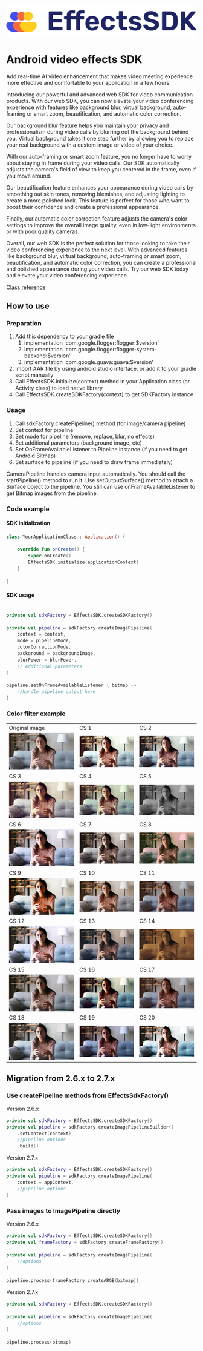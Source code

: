 ![Effects SDK logo](assets/Logo.png "a title")

# Android video effects SDK

Add real-time AI video enhancement that makes video meeting experience more effective and comfortable to your application in a few hours.

Introducing our powerful and advanced web SDK for video communication products. With our web SDK, you can now elevate your video
conferencing experience with features like background blur, virtual background, auto-framing or smart zoom, beautification, and automatic
color correction.

Our background blur feature helps you maintain your privacy and professionalism during video calls by blurring out the background behind
you. Virtual background takes it one step further by allowing you to replace your real background with a custom image or video of your
choice.

With our auto-framing or smart zoom feature, you no longer have to worry about staying in frame during your video calls. Our SDK
automatically adjusts the camera's field of view to keep you centered in the frame, even if you move around.

Our beautification feature enhances your appearance during video calls by smoothing out skin tones, removing blemishes, and adjusting
lighting to create a more polished look. This feature is perfect for those who want to boost their confidence and create a professional
appearance.

Finally, our automatic color correction feature adjusts the camera's color settings to improve the overall image quality, even in low-light
environments or with poor quality cameras.

Overall, our web SDK is the perfect solution for those looking to take their video conferencing experience to the next level. With advanced
features like background blur, virtual background, auto-framing or smart zoom, beautification, and automatic color correction, you can
create a professional and polished appearance during your video calls. Try our web SDK today and elevate your video conferencing experience.

[Class reference](index.md)

## How to use

### Preparation

1. Add this dependency to your gradle file
    1. implementation 'com.google.flogger:flogger:$version'
    2. implementation 'com.google.flogger:flogger-system-backend:$version'
    3. implementation 'com.google.guava:guava:$version'
2. Import AAR file by using android studio interface, or add it to your gradle script manually
3. Call EffectsSDK.initialize(context) method in your Application class (or Activity class) to load native library
4. Call EffectsSDK.createSDKFactory(context) to get SDKFactory instance

### Usage

1. Call sdkFactory.createPipeline() method (for image/camera pipeline)
2. Set context for pipeline
3. Set mode for pipeline (remove, replace, blur, no effects)
4. Set additional parameters (background image, etc)
5. Set OnFrameAvailableListener to Pipeline instance (if you need to get Android Bitmap)
6. Set surface to pipeline (if you need to draw frame immediately)

CameraPipeline handles camera input automatically. You should call the startPipeline() method to run it. Use setOutputSurface() method to
attach a Surface object to the pipeline. You still can use onFrameAvailableListener to get Bitmap images from the pipeline.

### Code example

#### SDK initialization

```kotlin
class YourApplicationClass : Application() {

	override fun onCreate() {
		super.onCreate()
		EffectsSDK.initialize(applicationContext)
	}

}
```

#### SDK usage

```kotlin

private val sdkFactory = EffectsSDK.createSDKFactory()

private val pipeline = sdkFactory.createImagePipeline(
	context = context,
	mode = pipelineMode,
	colorCorrectionMode,
	background = backgroundImage,
	blurPower = blurPower,
	// Additional parameters
)

pipeline.setOnFrameAvailableListener { bitmap ->
	//handle pipeline output here
}
```

### Color filter example

|                                               |                                              |                                              |
|-----------------------------------------------|----------------------------------------------|----------------------------------------------|
| Original image                                | CS 1                                         | CS 2                                         |
| ![alt text](assets/origin.jpg "CS 1 example") | ![alt text](assets/CS_1.jpg "CS 1 example")  | ![alt text](assets/CS_2.jpg "CS 1 example")  |
| CS 3                                          | CS 4                                         | CS 5                                         |
| ![alt text](assets/CS_3.jpg "CS 1 example")   | ![alt text](assets/CS_4.jpg "CS 1 example")  | ![alt text](assets/CS_5.jpg "CS 1 example")  |
| CS 6                                          | CS 7                                         | CS 8                                         |
| ![alt text](assets/CS_6.jpg "CS 1 example")   | ![alt text](assets/CS_7.jpg "CS 1 example")  | ![alt text](assets/CS_8.jpg "CS 1 example")  |
| CS 9                                          | CS 10                                        | CS 11                                        |
| ![alt text](assets/CS_9.jpg "CS 1 example")   | ![alt text](assets/CS_10.jpg "CS 1 example") | ![alt text](assets/CS_17.jpg "CS 1 example") |
| CS 12                                         | CS 13                                        | CS 14                                        |
| ![alt text](assets/CS_12.jpg "CS 1 example")  | ![alt text](assets/CS_13.jpg "CS 1 example") | ![alt text](assets/CS_14.jpg "CS 1 example") |
| CS 15                                         | CS 16                                        | CS 17                                        |
| ![alt text](assets/CS_15.jpg "CS 1 example")  | ![alt text](assets/CS_16.jpg "CS 1 example") | ![alt text](assets/CS_17.jpg "CS 1 example") |
| CS 18                                         | CS 19                                        | CS 20                                        |
| ![alt text](assets/CS_18.jpg "CS 1 example")  | ![alt text](assets/CS_19.jpg "CS 1 example") | ![alt text](assets/CS_20.jpg "CS 1 example") |

## Migration from 2.6.x to 2.7.x

### Use createPipeline methods from EffectsSdkFactory()

Version 2.6.x

```kotlin
private val sdkFactory = EffectsSDK.createSDKFactory()
private val pipeline = sdkFactory.createImagePipelineBuilder()
	.setContext(context)
	//pipeline options
	.build()
```

Version 2.7.x

```kotlin
private val sdkFactory = EffectsSDK.createSDKFactory()
private val pipeline = sdkFactory.createImagePipeline(
	context = appContext,
	//pipeline options
)
```

### Pass images to ImagePipeline directly

Version 2.6.x

```kotlin
private val sdkFactory = EffectsSDK.createSDKFactory()
private val frameFactory = sdkFactory.createFrameFactory()

private val pipeline = sdkFactory.createImagePipeline(
	//options
)

pipeline.process(frameFactory.createARGB(bitmap))
```

Version 2.7.x

```kotlin
private val sdkFactory = EffectsSDK.createSDKFactory()

private val pipeline = sdkFactory.createImagePipeline(
	//options
)

pipeline.process(bitmap)
```
